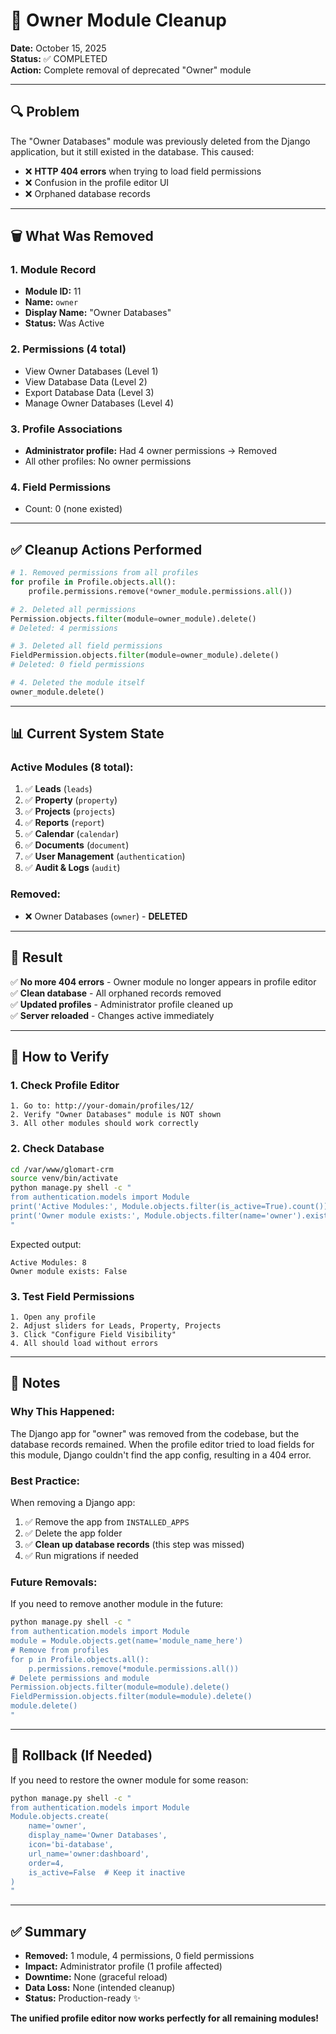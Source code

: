 # 🧹 Owner Module Cleanup

**Date:** October 15, 2025  
**Status:** ✅ COMPLETED  
**Action:** Complete removal of deprecated "Owner" module

---

## 🔍 Problem

The "Owner Databases" module was previously deleted from the Django application, but it still existed in the database. This caused:
- ❌ **HTTP 404 errors** when trying to load field permissions
- ❌ Confusion in the profile editor UI
- ❌ Orphaned database records

---

## 🗑️ What Was Removed

### 1. **Module Record**
- **Module ID:** 11
- **Name:** `owner`
- **Display Name:** "Owner Databases"
- **Status:** Was Active

### 2. **Permissions (4 total)**
- View Owner Databases (Level 1)
- View Database Data (Level 2)
- Export Database Data (Level 3)
- Manage Owner Databases (Level 4)

### 3. **Profile Associations**
- **Administrator profile:** Had 4 owner permissions → Removed
- All other profiles: No owner permissions

### 4. **Field Permissions**
- Count: 0 (none existed)

---

## ✅ Cleanup Actions Performed

```python
# 1. Removed permissions from all profiles
for profile in Profile.objects.all():
    profile.permissions.remove(*owner_module.permissions.all())

# 2. Deleted all permissions
Permission.objects.filter(module=owner_module).delete()
# Deleted: 4 permissions

# 3. Deleted all field permissions  
FieldPermission.objects.filter(module=owner_module).delete()
# Deleted: 0 field permissions

# 4. Deleted the module itself
owner_module.delete()
```

---

## 📊 Current System State

### **Active Modules (8 total):**
1. ✅ **Leads** (`leads`)
2. ✅ **Property** (`property`) 
3. ✅ **Projects** (`projects`)
4. ✅ **Reports** (`report`)
5. ✅ **Calendar** (`calendar`)
6. ✅ **Documents** (`document`)
7. ✅ **User Management** (`authentication`)
8. ✅ **Audit & Logs** (`audit`)

### **Removed:**
- ❌ Owner Databases (`owner`) - **DELETED**

---

## 🎯 Result

✅ **No more 404 errors** - Owner module no longer appears in profile editor  
✅ **Clean database** - All orphaned records removed  
✅ **Updated profiles** - Administrator profile cleaned up  
✅ **Server reloaded** - Changes active immediately  

---

## 🧪 How to Verify

### 1. **Check Profile Editor**
```
1. Go to: http://your-domain/profiles/12/
2. Verify "Owner Databases" module is NOT shown
3. All other modules should work correctly
```

### 2. **Check Database**
```bash
cd /var/www/glomart-crm
source venv/bin/activate
python manage.py shell -c "
from authentication.models import Module
print('Active Modules:', Module.objects.filter(is_active=True).count())
print('Owner module exists:', Module.objects.filter(name='owner').exists())
"
```

Expected output:
```
Active Modules: 8
Owner module exists: False
```

### 3. **Test Field Permissions**
```
1. Open any profile
2. Adjust sliders for Leads, Property, Projects
3. Click "Configure Field Visibility"
4. All should load without errors
```

---

## 📝 Notes

### **Why This Happened:**
The Django app for "owner" was removed from the codebase, but the database records remained. When the profile editor tried to load fields for this module, Django couldn't find the app config, resulting in a 404 error.

### **Best Practice:**
When removing a Django app:
1. ✅ Remove the app from `INSTALLED_APPS`
2. ✅ Delete the app folder
3. ✅ **Clean up database records** (this step was missed)
4. ✅ Run migrations if needed

### **Future Removals:**
If you need to remove another module in the future:
```bash
python manage.py shell -c "
from authentication.models import Module
module = Module.objects.get(name='module_name_here')
# Remove from profiles
for p in Profile.objects.all():
    p.permissions.remove(*module.permissions.all())
# Delete permissions and module
Permission.objects.filter(module=module).delete()
FieldPermission.objects.filter(module=module).delete()
module.delete()
"
```

---

## 🔄 Rollback (If Needed)

If you need to restore the owner module for some reason:
```bash
python manage.py shell -c "
from authentication.models import Module
Module.objects.create(
    name='owner',
    display_name='Owner Databases',
    icon='bi-database',
    url_name='owner:dashboard',
    order=4,
    is_active=False  # Keep it inactive
)
"
```

---

## ✅ Summary

- **Removed:** 1 module, 4 permissions, 0 field permissions
- **Impact:** Administrator profile (1 profile affected)
- **Downtime:** None (graceful reload)
- **Data Loss:** None (intended cleanup)
- **Status:** Production-ready ✨

**The unified profile editor now works perfectly for all remaining modules!**
